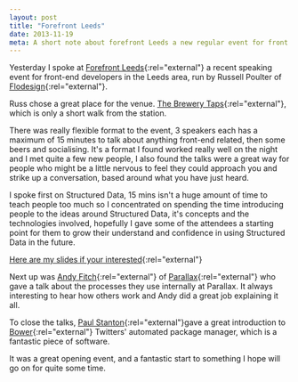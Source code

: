 ```yaml
---
layout: post
title: "Forefront Leeds"
date: 2013-11-19
meta: A short note about forefront Leeds a new regular event for front end developers
---
```


Yesterday I spoke at [Forefront Leeds](http://forefront.cc/forefront-no1-18th-november-2013/){:rel="external"} a recent speaking event for front-end developers in the Leeds area, run by Russell Poulter of [Flodesign](http://flodesign.co.uk){:rel="external"}.

Russ chose a great place for the venue. [The Brewery Taps](http://www.brewerytapleeds.co.uk){:rel="external"}, which is only a short walk from the station.

There was really flexible format to the event, 3 speakers each has a maximum of 15 minutes to talk about anything front-end related, then some beers and socialising. It's a format I found worked really well on the night and I met quite a few new people, I also found the talks were a great way for people who might be a little nervous to feel they could approach you and strike up a conversation, based around what you have just heard.

I spoke first on Structured Data, 15 mins isn't a huge amount of time to teach people too much so I concentrated on spending the time introducing people to the ideas around Structured Data, it's concepts and the technologies involved, hopefully I gave some of the attendees a starting point for them to grow their understand and confidence in using Structured Data in the future.

[Here are my slides if your interested](http://speakerdeck.com/vincentp/a-brief-overview-on-structured-data){:rel="external"}

Next up was [Andy Fitch](http://twitter.com/_andyfitch){:rel="external"} of [Parallax](http://parall.ax){:rel="external"} who gave a talk about the processes they use internally at Parallax. It always interesting to hear how others work and Andy did a great job explaining it all.

To close the talks, [Paul Stanton](http://twitter.com/stanton){:rel="external"}gave a great introduction to [Bower](http://bower.io){:rel="external"} Twitters' automated package manager, which is a fantastic piece of software.

It was a great opening event, and a fantastic start to something I hope will go on for quite some time.
